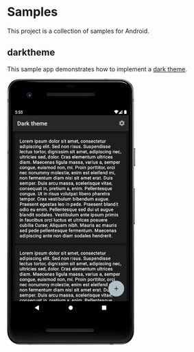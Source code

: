 # Samples

This project is a collection of samples for Android.

## darktheme

This sample app demonstrates how to implement a [dark theme](https://developer.android.com/guide/topics/ui/look-and-feel/darktheme).

![Dark theme sample app on a Pixel 2](screenshots/darktheme.png)

